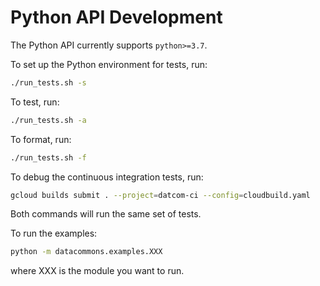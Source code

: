 # Python API Development

The Python API currently supports `python>=3.7`.

To set up the Python environment for tests, run:

```bash
./run_tests.sh -s
```

To test, run:

```bash
./run_tests.sh -a
```

To format, run:

```bash
./run_tests.sh -f
```

To debug the continuous integration tests, run:

```bash
gcloud builds submit . --project=datcom-ci --config=cloudbuild.yaml
```

Both commands will run the same set of tests.

To run the examples:

```bash
python -m datacommons.examples.XXX
```

where XXX is the module you want to run.
